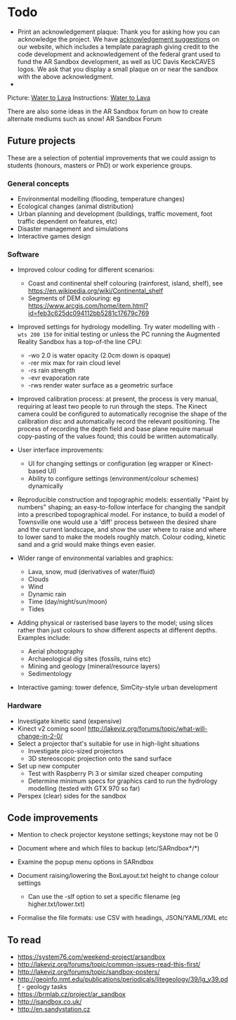 # Todo

* Print an acknowledgement plaque: Thank you for asking how you can acknowledge the project. We have [acknowledgement suggestions](https://arsandbox.ucdavis.edu/technical-resources/) on our website, which includes a template paragraph giving credit to the code development and acknowledgement of the federal grant used to fund the AR Sandbox development, as well as UC Davis KeckCAVES logos. We ask that you display a small plaque on or near the sandbox with the above acknowledgment. 
* 
Picture: [Water to Lava](https://www.nsf.gov/news/mmg/mmg_disp.jsp?med_id=75585&from=mmg)
Instructions: [Water to Lava](http://lakeviz.org/forums/topic/water-to-lava/)

There are also some ideas in the AR Sandbox forum on how to create alternate mediums such as snow!  AR Sandbox Forum

## Future projects

These are a selection of potential improvements that we could assign to
students (honours, masters or PhD) or work experience groups.

### General concepts

* Environmental modelling (flooding, temperature changes)
* Ecological changes (animal distribution)
* Urban planning and development (buildings, traffic movement, foot traffic
  dependent on features, etc)
* Disaster management and simulations
* Interactive games design

### Software

* Improved colour coding for different scenarios:

  * Coast and continental shelf colouring (rainforest, island, shelf), see
    <https://en.wikipedia.org/wiki/Continental_shelf>
  * Segments of DEM colouring: eg https://www.arcgis.com/home/item.html?id=feb3c625dc094112bb5281c17679c769

* Improved settings for hydrology modelling. Try water modelling with `-wts
  200 150` for initial testing or unless the PC running the Augmented Reality
  Sandbox has a top-of-the line CPU:

  * -wo 2.0 is water opacity (2.0cm down is opaque)
  * -rer mix max for rain cloud level
  * -rs rain strength
  * -evr evaporation rate
  * -rws render water surface as a geometric surface

* Improved calibration process: at present, the process is very manual,
  requiring at least two people to run through the steps.  The Kinect camera
  could be configured to automatically recognise the shape of the calibration
  disc and automatically record the relevant positioning.  The process of
  recording the depth field and base plane require manual copy-pasting of the
  values found; this could be written automatically.

* User interface improvements:

  * UI for changing settings or configuration (eg wrapper or Kinect-based UI)
  * Ability to configure settings (environment/colour schemes) dynamically

* Reproducible construction and topographic models:
  essentially "Paint by numbers" shaping; an easy-to-follow interface for
  changing the sandpit into a prescribed topographical model.  For instance,
  to build a model of Townsville one would use a 'diff' process between the
  desired share and the current landscape, and show the user where to raise
  and where to lower sand to make the models roughly match.  Colour coding,
  kinetic sand and a grid would make things even easier.

* Wider range of environmental variables and graphics:

  * Lava, snow, mud (derivatives of water/fluid)
  * Clouds
  * Wind
  * Dynamic rain
  * Time (day/night/sun/moon)
  * Tides

* Adding physical or rasterised base layers to the model; using slices rather
  than just colours to show different aspects at different depths.  Examples
  include:

  * Aerial photography
  * Archaeological dig sites (fossils, ruins etc)
  * Mining and geology (mineral/resource layers)
  * Sedimentology

* Interactive gaming: tower defence, SimCity-style urban development

### Hardware

* Investigate kinetic sand (expensive)
* Kinect v2 coming soon! http://lakeviz.org/forums/topic/what-will-change-in-2-0/
* Select a projector that's suitable for use in high-light situations
  * Investigate pico-sized projectors
  * 3D stereoscopic projection onto the sand surface
* Set up new computer
  * Test with Raspberry Pi 3 or similar sized cheaper computing
  * Determine minimum specs for graphics card to run the hydrology modelling
    (tested with GTX 970 so far)
* Perspex (clear) sides for the sandbox

## Code improvements

* Mention to check projector keystone settings; keystone may not be 0
* Document where and which files to backup (etc/SARndbox*/*)
* Examine the popup menu options in SARndbox
* Document raising/lowering the BoxLayout.txt height to change colour settings

  * Can use the -slf option to set a specific filename (eg
    higher.txt/lower.txt)

* Formalise the file formats: use CSV with headings, JSON/YAML/XML etc

## To read

* https://system76.com/weekend-project/arsandbox
* http://lakeviz.org/forums/topic/common-issues-read-this-first/
* http://lakeviz.org/forums/topic/sandbox-posters/
* http://geoinfo.nmt.edu/publications/periodicals/litegeology/39/lg_v39.pdf - geology tasks
* https://brmlab.cz/project/ar_sandbox
* http://isandbox.co.uk/
* http://en.sandystation.cz
